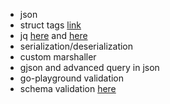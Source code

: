 + json
+ struct tags [link](https://www.practical-go-lessons.com/post/how-to-add-and-read-go-struct-tags-cbt2mue6togs70jopvi0)
+ jq [here](https://jqlang.github.io/jq/) and [here](https://www.baeldung.com/linux/jq-command-json)
+ serialization/deserialization
+ custom marshaller
+ gjson and advanced query in json
+ go-playground validation
+ schema validation [here](https://1995parham-teaching.github.io/ie-lecture/lectures/lecture-6/#/10)
